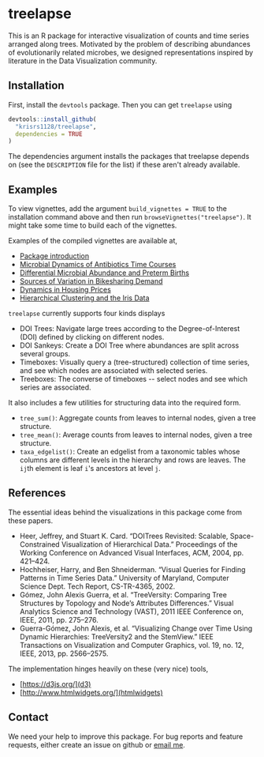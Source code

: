# treelapse

This is an R package for interactive visualization of counts and time series
arranged along trees. Motivated by the problem of describing abundances of
evolutionarily related microbes, we designed representations inspired by
literature in the Data Visualization community.

## Installation ##

First, install the `devtools` package. Then you can get `treelapse` using

```r
devtools::install_github(
  "krisrs1128/treelapse",
  dependencies = TRUE
)
```

The dependencies argument installs the packages that treelapse depends on
(see the `DESCRIPTION` file for the list) if these aren't already available.

## Examples ##

To view vignettes, add the argument `build_vignettes = TRUE` to the
installation command above and then run `browseVignettes("treelapse")`.
It might take some time to build each of the vignettes.

Examples of the compiled vignettes are available at,
- [Package introduction](http://statweb.stanford.edu/~kriss1/treelapse_intro.html)
- [Microbial Dynamics of Antibiotics Time Courses](http://statweb.stanford.edu/~kriss1/antibiotic.html)
- [Differential Microbial Abundance and Preterm Births](http://statweb.stanford.edu/~kriss1/pregnancy.html)
- [Sources of Variation in Bikesharing Demand](http://statweb.stanford.edu/~kriss1/bikesharing.html)
- [Dynamics in Housing Prices](http://statweb.stanford.edu/~kriss1/zillow.html)
- [Hierarchical Clustering and the Iris Data](http://statweb.stanford.edu/~kriss1/iris.html)

`treelapse` currently supports four kinds displays

* DOI Trees: Navigate large trees according to the Degree-of-Interest (DOI)
defined by clicking on different nodes.
* DOI Sankeys: Create a DOI Tree where abundances are split across several
groups.
* Timeboxes: Visually query a (tree-structured) collection of time series, and
see which nodes are associated with selected series.
* Treeboxes: The converse of timeboxes -- select nodes and see which series are
associated.

It also includes a few utilities for structuring data into the required form.

* `tree_sum()`: Aggregate counts from leaves to internal nodes, given a tree
structure.
* `tree_mean()`: Average counts from leaves to internal nodes, given a tree
structure.
* `taxa_edgelist()`: Create an edgelist from a taxonomic tables whose columns
are different levels in the hierarchy and rows are leaves. The `ij`th element
is leaf `i`'s ancestors at level `j`.

## References ##

The essential ideas behind the visualizations in this package come from these
papers.

* Heer, Jeffrey, and Stuart K. Card. “DOITrees Revisited: Scalable, Space-Constrained Visualization of Hierarchical Data.” Proceedings of the Working Conference on Advanced Visual Interfaces, ACM, 2004, pp. 421–424.
* Hochheiser, Harry, and Ben Shneiderman. “Visual Queries for Finding Patterns in Time Series Data.” University of Maryland, Computer Science Dept. Tech Report, CS-TR-4365, 2002.
* Gómez, John Alexis Guerra, et al. “TreeVersity: Comparing Tree Structures by Topology and Node’s Attributes Differences.” Visual Analytics Science and Technology (VAST), 2011 IEEE Conference on, IEEE, 2011, pp. 275–276.
* Guerra-Gómez, John Alexis, et al. “Visualizing Change over Time Using Dynamic Hierarchies: TreeVersity2 and the StemView.” IEEE Transactions on Visualization and Computer Graphics, vol. 19, no. 12, IEEE, 2013, pp. 2566–2575.

The implementation hinges heavily on these (very nice) tools,
* [https://d3js.org/](d3)
* [http://www.htmlwidgets.org/](htmlwidgets)

## Contact ##

We need your help to improve this package. For bug reports and feature
requests, either create an issue on github or
[email me](mailto:kriss1@stanford.edu).
